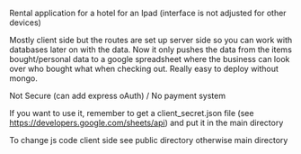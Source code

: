 Rental application for a hotel for an Ipad (interface is not adjusted for other devices)

Mostly client side but the routes are set up server side so you can work with databases later on with the data. Now it only pushes the data from the items bought/personal data to a google spreadsheet where the business can look over who bought what when checking out. Really easy to deploy without mongo. 

Not Secure (can add express oAuth) / No payment system

If you want to use it, remember to get a client_secret.json file (see https://developers.google.com/sheets/api) and put it in the main directory

To change js code client side see public directory otherwise main directory
